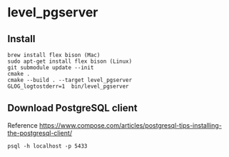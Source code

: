 # level_pgserver
## Install
```
brew install flex bison (Mac)
sudo apt-get install flex bison (Linux)
git submodule update --init
cmake .
cmake --build . --target level_pgserver 
GLOG_logtostderr=1  bin/level_pgserver 
```

## Download PostgreSQL client
Reference https://www.compose.com/articles/postgresql-tips-installing-the-postgresql-client/
```
psql -h localhost -p 5433
```

